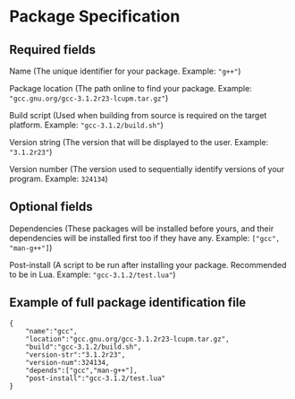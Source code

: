 # Package Specification
## Required fields

Name (The unique identifier for your package. Example: `"g++"`)

Package location (The path online to find your package. Example: `"gcc.gnu.org/gcc-3.1.2r23-lcupm.tar.gz"`)

Build script (Used when building from source is required on the target platform. Example: `"gcc-3.1.2/build.sh"`)

Version string (The version that will be displayed to the user. Example: `"3.1.2r23"`)

Version number (The version used to sequentially identify versions of your program. Example: `324134`)

## Optional fields

Dependencies (These packages will be installed before yours, and their dependencies will be installed first too if they have any. Example: `["gcc", "man-g++"]`)

Post-install (A script to be run after installing your package. Recommended to be in Lua. Example: `"gcc-3.1.2/test.lua"`)

## Example of full package identification file
    {
        "name":"gcc",
        "location":"gcc.gnu.org/gcc-3.1.2r23-lcupm.tar.gz",
        "build":"gcc-3.1.2/build.sh",
        "version-str":"3.1.2r23",
        "version-num":324134,
        "depends":["gcc","man-g++"],
        "post-install":"gcc-3.1.2/test.lua"
    }
